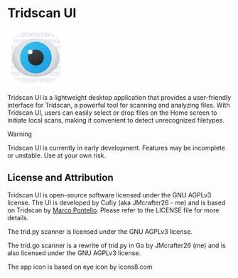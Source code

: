 # Tridscan UI

<img src="./icon.png" alt="Tridscan UI Icon" style="width: 128px; height: 128px;" />

Tridscan UI is a lightweight desktop application that provides a user-friendly interface for Tridscan, a powerful tool for scanning and analyzing files. With Tridscan UI, users can easily select or drop files on the Home screen to initiate local scans, making it convenient to detect unrecognized filetypes.

> [!WARNING]  
> Tridscan UI is currently in early development. Features may be incomplete or unstable. Use at your own risk.

## License and Attribution

Tridscan UI is open-source software licensed under the GNU AGPLv3 license. The UI is developed by Cufiy (aka JMcrafter26 - me) and is based on Tridscan by [Marco Pontello](https://mark0.net/).
Please refer to the LICENSE file for more details.

The trid.py scanner is licensed under the GNU AGPLv3 license.

The trid.go scanner is a rewrite of trid.py in Go by JMcrafter26 (me) and is also licensed under the GNU AGPLv3 license.

The app icon is based on eye icon by icons8.com
